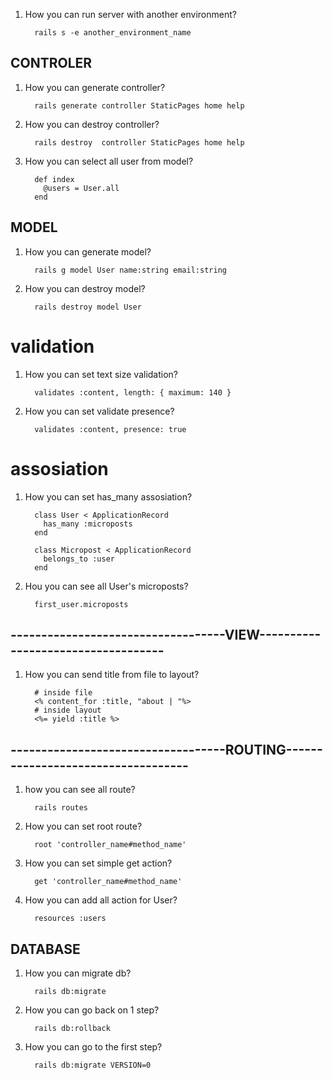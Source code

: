 1. How you can run server with another environment?
         
         rails s -e another_environment_name
## CONTROLER
1. How you can generate controller?
         
         rails generate controller StaticPages home help
2. How you can destroy controller?
         
         rails destroy  controller StaticPages home help

1. How you can select all user from model?
         
         def index
           @users = User.all
         end



## MODEL
1. How you can generate model?
         
         rails g model User name:string email:string
2. How you can destroy model?
         
         rails destroy model User
# validation

1. How you can set text size validation?
         
         validates :content, length: { maximum: 140 }
2. How you can set validate presence?
         
         validates :content, presence: true
# assosiation
1. How you can set has_many assosiation?
         
         class User < ApplicationRecord
           has_many :microposts
         end
         
         class Micropost < ApplicationRecord
           belongs_to :user
         end
2. Hou you can see all User's microposts?
         
         first_user.microposts

## -----------------------------------VIEW-----------------------------------
1. How you can send title from file to layout?
         
         # inside file
         <% content_for :title, "about | "%>
         # inside layout
         <%= yield :title %>

## -----------------------------------ROUTING-----------------------------------
1. how you can see all route?
         
         rails routes
1. How you can set root route?
         
         root 'controller_name#method_name'
2. How you can set simple get action?
         
         get 'controller_name#method_name'
2. How you can add all action for User?
         
         resources :users

## DATABASE
1. How you can migrate db?
         
         rails db:migrate
2. How you can go back on 1 step?
         
         rails db:rollback
3. How you can go to the first step?
         
         rails db:migrate VERSION=0
